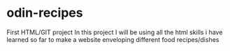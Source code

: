 # odin-recipes
First HTML/GIT project
In this project I will be using all the html skills i have learned so far to make a website enveloping different food recipes/dishes